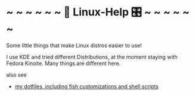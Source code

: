 # ~  ~  ~  ~  ~  ~ 🐧 Linux-Help 🎛️ ~  ~  ~  ~  ~  ~
Some little things that make Linux distros easier to use!

I use KDE and tried different Distributions, at the moment staying with Fedora Kinoite. Many things are different here.

also see
- [my dotfiles, including fish customizations and shell scripts](https://github.com/boredsquirrel/dotfiles)
